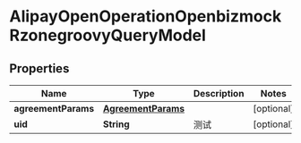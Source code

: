 

# AlipayOpenOperationOpenbizmockRzonegroovyQueryModel


## Properties

| Name | Type | Description | Notes |
|------------ | ------------- | ------------- | -------------|
|**agreementParams** | [**AgreementParams**](AgreementParams.md) |  |  [optional] |
|**uid** | **String** | 测试 |  [optional] |



